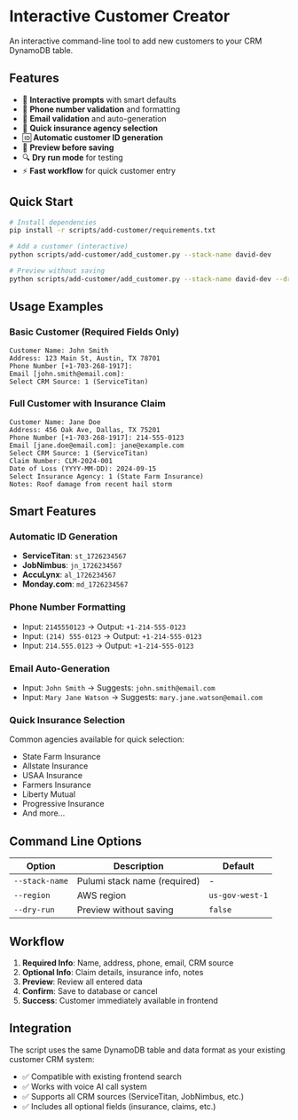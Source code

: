 # Interactive Customer Creator

An interactive command-line tool to add new customers to your CRM DynamoDB table.

## Features

- 🎯 **Interactive prompts** with smart defaults
- 📱 **Phone number validation** and formatting
- 📧 **Email validation** and auto-generation
- 🏢 **Quick insurance agency selection**
- 🆔 **Automatic customer ID generation**
- 👀 **Preview before saving**
- 🔍 **Dry run mode** for testing
- ⚡ **Fast workflow** for quick customer entry

## Quick Start

```bash
# Install dependencies
pip install -r scripts/add-customer/requirements.txt

# Add a customer (interactive)
python scripts/add-customer/add_customer.py --stack-name david-dev

# Preview without saving
python scripts/add-customer/add_customer.py --stack-name david-dev --dry-run
```

## Usage Examples

### Basic Customer (Required Fields Only)
```
Customer Name: John Smith
Address: 123 Main St, Austin, TX 78701
Phone Number [+1-703-268-1917]: 
Email [john.smith@email.com]: 
Select CRM Source: 1 (ServiceTitan)
```

### Full Customer with Insurance Claim
```
Customer Name: Jane Doe
Address: 456 Oak Ave, Dallas, TX 75201
Phone Number [+1-703-268-1917]: 214-555-0123
Email [jane.doe@email.com]: jane@example.com
Select CRM Source: 1 (ServiceTitan)
Claim Number: CLM-2024-001
Date of Loss (YYYY-MM-DD): 2024-09-15
Select Insurance Agency: 1 (State Farm Insurance)
Notes: Roof damage from recent hail storm
```

## Smart Features

### Automatic ID Generation
- **ServiceTitan**: `st_1726234567`
- **JobNimbus**: `jn_1726234567` 
- **AccuLynx**: `al_1726234567`
- **Monday.com**: `md_1726234567`

### Phone Number Formatting
- Input: `2145550123` → Output: `+1-214-555-0123`
- Input: `(214) 555-0123` → Output: `+1-214-555-0123`
- Input: `214.555.0123` → Output: `+1-214-555-0123`

### Email Auto-Generation
- Input: `John Smith` → Suggests: `john.smith@email.com`
- Input: `Mary Jane Watson` → Suggests: `mary.jane.watson@email.com`

### Quick Insurance Selection
Common agencies available for quick selection:
- State Farm Insurance
- Allstate Insurance  
- USAA Insurance
- Farmers Insurance
- Liberty Mutual
- Progressive Insurance
- And more...

## Command Line Options

| Option | Description | Default |
|--------|-------------|---------|
| `--stack-name` | Pulumi stack name (required) | - |
| `--region` | AWS region | `us-gov-west-1` |
| `--dry-run` | Preview without saving | `false` |

## Workflow

1. **Required Info**: Name, address, phone, email, CRM source
2. **Optional Info**: Claim details, insurance info, notes
3. **Preview**: Review all entered data
4. **Confirm**: Save to database or cancel
5. **Success**: Customer immediately available in frontend

## Integration

The script uses the same DynamoDB table and data format as your existing customer CRM system:
- ✅ Compatible with existing frontend search
- ✅ Works with voice AI call system
- ✅ Supports all CRM sources (ServiceTitan, JobNimbus, etc.)
- ✅ Includes all optional fields (insurance, claims, etc.)
